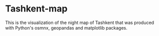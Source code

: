 # Tashkent-map
This is the visualization of the night map of Tashkent that was produced with Python's osmnx, geopandas and matplotlib packages.
